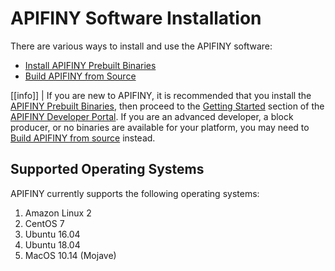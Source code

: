 # APIFINY Software Installation

There are various ways to install and use the APIFINY software:

* [Install APIFINY Prebuilt Binaries](00_install-prebuilt-binaries.md)
* [Build APIFINY from Source](01_build-from-source/index.md)

[[info]]
| If you are new to APIFINY, it is recommended that you install the [APIFINY Prebuilt Binaries](00_install-prebuilt-binaries.md), then proceed to the [Getting Started](https://developers.apifiny.io/apifiny-home/docs/) section of the [APIFINY Developer Portal](https://developers.apifiny.io/). If you are an advanced developer, a block producer, or no binaries are available for your platform, you may need to [Build APIFINY from source](01_build-from-source/index.md) instead.

## Supported Operating Systems

APIFINY currently supports the following operating systems:

1. Amazon Linux 2
2. CentOS 7
3. Ubuntu 16.04
4. Ubuntu 18.04
5. MacOS 10.14 (Mojave)

